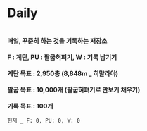 # Daily

<br><b>매일, 꾸준히 하는 것을 기록하는 저장소</b></br>
<br><b>F : 계단, PU : 팔굽혀펴기, W : 기록 남기기</b></br>
<br><b>계단 목표 : 2,950층 (8,848m _ 히말라야)</b></br>
<br><b>팔굽 목표 : 10,000개 (팔굽혀펴기로 만보기 채우기)</b></br>
<br><b>기록 목표 : 100개</b></br>

<pre><code>현재 _ F: 0, PU: 0, W: 0</code></pre>
<br></br>